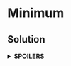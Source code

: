 # Minimum
## Solution
<details>
<summary><b>SPOILERS</b></summary>

Use **segment tree** algorithm to efficiently find the smallest numbers in various ranges in the input data.

</details>
